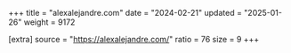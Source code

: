 +++
title = "alexalejandre.com"
date = "2024-02-21"
updated = "2025-01-26"
weight = 9172

[extra]
source = "https://alexalejandre.com/"
ratio = 76
size = 9
+++
